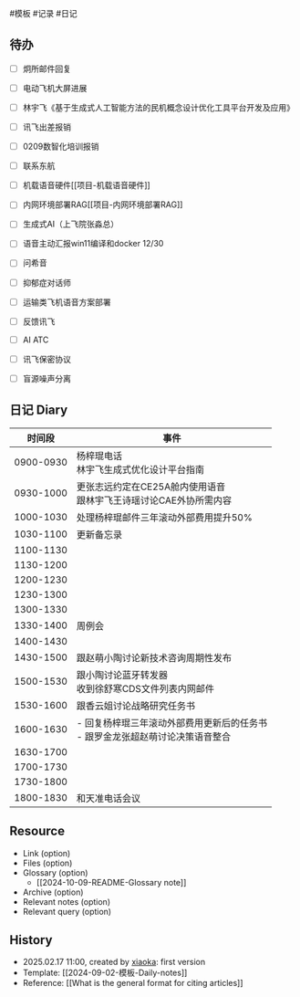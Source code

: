  #模板  #记录 #日记
## 待办
- [ ] 炯所邮件回复
- [ ] 电动飞机大屏进展
- [ ] 林宇飞《基于生成式人工智能方法的民机概念设计优化工具平台开发及应用》
- [ ] 讯飞出差报销
- [ ] 0209数智化培训报销
- [ ] 联系东航
- [ ] 机载语音硬件[[项目-机载语音硬件]]
- [ ] 内网环境部署RAG[[项目-内网环境部署RAG]]
- [ ] 生成式AI（上飞院张淼总）
- [ ] 语音主动汇报win11编译和docker  12/30
- [ ] 问希音
- [ ] 抑郁症对话师
- [ ] 运输类飞机语音方案部署
- [ ] 反馈讯飞
- [ ] AI ATC
- [ ] 讯飞保密协议
- [ ] 盲源噪声分离


## 日记 Diary

| 时间段       | 事件                                           |
| --------- | -------------------------------------------- |
| 0900-0930 | 杨梓琨电话<br>林宇飞生成式优化设计平台指南                      |
| 0930-1000 | 更张志远约定在CE25A舱内使用语音<br>跟林宇飞王诗瑶讨论CAE外协所需内容     |
| 1000-1030 | 处理杨梓琨邮件三年滚动外部费用提升50%                         |
| 1030-1100 | 更新备忘录                                        |
| 1100-1130 |                                              |
| 1130-1200 |                                              |
| 1200-1230 |                                              |
| 1230-1300 |                                              |
| 1300-1330 |                                              |
| 1330-1400 | 周例会                                          |
| 1400-1430 |                                              |
| 1430-1500 | 跟赵萌小陶讨论新技术咨询周期性发布                            |
| 1500-1530 | 跟小陶讨论蓝牙转发器<br>收到徐舒寒CDS文件列表内网邮件               |
| 1530-1600 | 跟香云姐讨论战略研究任务书                                |
| 1600-1630 | - 回复杨梓琨三年滚动外部费用更新后的任务书<br>- 跟罗金龙张超赵萌讨论决策语音整合 |
| 1630-1700 |                                              |
| 1700-1730 |                                              |
| 1730-1800 |                                              |
| 1800-1830 | 和天准电话会议                                      |


## Resource

- Link (option)
- Files (option)
- Glossary (option)
    - [[2024-10-09-README-Glossary note]]
- Archive (option)
- Relevant notes (option)
- Relevant query (option)

## History

-  2025.02.17 11:00, created by [xiaoka](https://www.xiaokaup.com/): first version
- Template: [[2024-09-02-模板-Daily-notes]]
- Reference: [[What is the general format for citing articles]]
